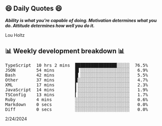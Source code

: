 ## 😄 Daily Quotes 😄

_**Ability is what you're capable of doing. Motivation determines what you do. Attitude determines how well you do it.**_

Lou Holtz



## 📊 Weekly development breakdown 📊

<pre>TypeScript  10 hrs 2 mins  ████████████████░░░░░  76.5%
JSON        54 mins        █▍░░░░░░░░░░░░░░░░░░░   6.9%
Bash        42 mins        █▏░░░░░░░░░░░░░░░░░░░   5.5%
Other       37 mins        ▉░░░░░░░░░░░░░░░░░░░░   4.7%
XML         17 mins        ▍░░░░░░░░░░░░░░░░░░░░   2.3%
JavaScript  14 mins        ▍░░░░░░░░░░░░░░░░░░░░   1.9%
TSConfig    13 mins        ▎░░░░░░░░░░░░░░░░░░░░   1.7%
Ruby        4 mins         ░░░░░░░░░░░░░░░░░░░░░   0.6%
Markdown    0 secs         ░░░░░░░░░░░░░░░░░░░░░   0.0%
Diff        0 secs         ░░░░░░░░░░░░░░░░░░░░░   0.0%</pre>

2/24/2024
